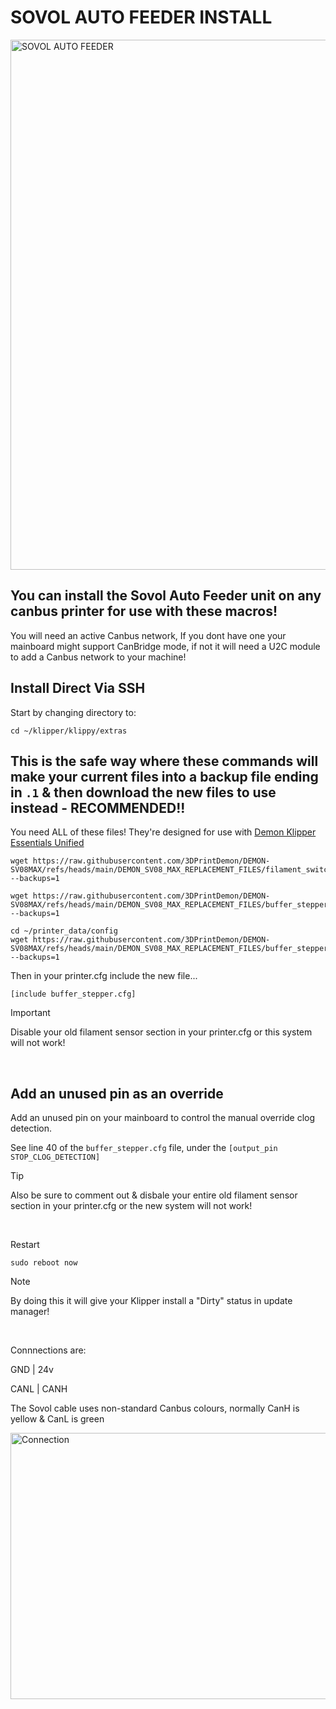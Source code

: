 # SOVOL AUTO FEEDER INSTALL

<img width="743" height="848" alt="SOVOL AUTO FEEDER" src="https://github.com/user-attachments/assets/5ef916f6-1759-469a-b052-4666aab483ac" />

## You can install the Sovol Auto Feeder unit on any canbus printer for use with these macros!

You will need an active Canbus network, If you dont have one your mainboard might support CanBridge mode, if not it will need a U2C module to add a Canbus network to your machine!

## Install Direct Via SSH 

Start by changing directory to:

```
cd ~/klipper/klippy/extras
```

## This is the safe way where these commands will make your current files into a backup file ending in `.1` & then download the new files to use instead - RECOMMENDED!!

You need ALL of these files! They're designed for use with [Demon Klipper Essentials Unified](https://github.com/3DPrintDemon/Demon_Klipper_Essentials_Unified)

```
wget https://raw.githubusercontent.com/3DPrintDemon/DEMON-SV08MAX/refs/heads/main/DEMON_SV08_MAX_REPLACEMENT_FILES/filament_switch_sensor.py --backups=1
```
```
wget https://raw.githubusercontent.com/3DPrintDemon/DEMON-SV08MAX/refs/heads/main/DEMON_SV08_MAX_REPLACEMENT_FILES/buffer_stepper.py --backups=1
```
```
cd ~/printer_data/config
wget https://raw.githubusercontent.com/3DPrintDemon/DEMON-SV08MAX/refs/heads/main/DEMON_SV08_MAX_REPLACEMENT_FILES/buffer_stepper.cfg  --backups=1
```

Then in your printer.cfg include the new file...

```
[include buffer_stepper.cfg]
```

>[!IMPORTANT]
>Disable your old filament sensor section in your printer.cfg or this system will not work!

<br>

## Add an unused pin as an override

Add an unused pin on your mainboard to control the manual override clog detection.

See line 40 of the `buffer_stepper.cfg` file, under the `[output_pin STOP_CLOG_DETECTION]`

>[!TIP]
>Also be sure to comment out & disbale your entire old filament sensor section in your printer.cfg or the new system will not work!

<br>

Restart

```
sudo reboot now
```

>[!NOTE]
>By doing this it will give your Klipper install a "Dirty" status in update manager!

<br>

Connnections are:

GND | 24v

CANL | CANH

The Sovol cable uses non-standard Canbus colours, normally CanH is yellow & CanL is green

<img width="544" height="426" alt="Connection" src="https://github.com/user-attachments/assets/240b8478-51d7-46ac-9588-77b57d832ba3" />



